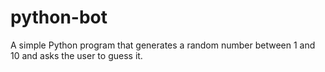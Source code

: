 # python-bot
A simple Python program that generates a random number between 1 and 10 and asks the user to guess it.
